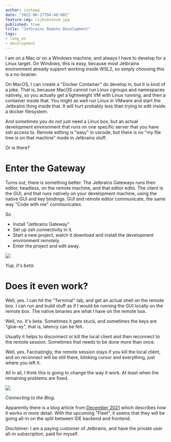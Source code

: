 ```yaml
---
author: isotopp
date: "2022-06-27T04:48:00Z"
feature-img: rijksmuseum.jpg
published: true
title: "Jetbrains Remote Development"
tags:
- lang_en
- development
---
```


I am on a Mac or on a Windows machine, and always I have to develop for a Linux target.
On Windows, this is easy, because most Jetbrains environment already support working inside WSL2, so simply choosing this is a no-brainer.

On MacOS, I can create a "Docker Container" do develop in, but it is kind of a joke.
That is, because MacOS cannot run Linux cgroups and namespaces natively, so you actually get a lightweight VM with Linux running, and then a container inside that.
You might as well run Linux in VMware and start the Jetbrains thing inside that.
It will hurt probably less than trying to edit inside a docker filesystem.

And sometimes you do not just need a Linux box, but an actual development environment that runs on one specific server that you have ssh access to.
Remote editing is "easy" in vscode, but there is no "my file tree is on that machine" mode in Jetbrains stuff.

Or is there?

# Enter the Gateway

Turns out, there is something better.
The Jetbrains Gateways runs their editor, headless, on the remote machine, and that editor edits.
The client is the GUI, and that runs natively on your development machine, using the native GUI and key bindings.
GUI and remote editor communicate, the same way "Code with me" communicates.

So

- Install "Jetbrains Gateway"
- Set up ssh connectivity in it.
- Start a new project, watch it download and install the development environment remotely.
- Enter the project and edit away.

![](https://blog.koehntopp.info/uploads/2022/06/jetbrains-gateway1.png)

*Yup, it's beta.*

# Does it even work?

Well, yes.
I can hit the "Terminal" tab, and get an actual shell on the remote box.
I can run and build stuff as if I would be running the GUI locally on the remote box.
The native binaries are what I have on the remote box.

Well, no.
It's beta.
Sometimes it gets stuck, and sometimes the keys are "glue-ey", that is, latency can be felt.

Usually it helps to disconnect or kill the local client and then reconnect to the remote session.
Sometimes that needs to be done more than once.

Well, yes.
Facinatingly, the remote session stays if you kill the local client, and on reconnect will be still there, blinking cursor and everything, just where you left it.

All in all, I think this is going to change the way it work. At least when the remaining problems are fixed.

![](https://blog.koehntopp.info/uploads/2022/06/jetbrains-gateway2.png)

*Connecting to the Blog.*

Apparently there is a blog article from [December 2021](https://blog.jetbrains.com/blog/2021/12/03/dive-into-jetbrains-gateway/) which describes how it works in more detail.
With the upcoming "Fleet", it seems that they will be going all-in on the split between IDE backend and frontend.

*Disclaimer:* I am a paying customer of Jetbrains, and have the private user all-in subscription, paid for myself.
